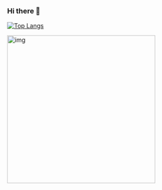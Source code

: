 ### Hi there 👋

[![Top Langs](https://github-readme-stats.vercel.app/api/top-langs/?username=tavodevcode)](https://github.com/anuraghazra/github-readme-stats)

<img align="left" width="345" alt="img" src="https://img.freepik.com/vector-gratis/ilustracion-vectorial-paisaje-montana_1441-72.jpg?w=826&t=st=1695850599~exp=1695851199~hmac=29897b486abec5715ec93db12e24721e55e4ba35cf77746aa35f07dca4d7d7f0">

<!--
**tavodevcode/tavodevcode** is a ✨ _special_ ✨ repository because its `README.md` (this file) appears on your GitHub profile.

Here are some ideas to get you started:

- 🔭 I’m currently working on ...
- 🌱 I’m currently learning ...
- 👯 I’m looking to collaborate on ...
- 🤔 I’m looking for help with ...
- 💬 Ask me about ...
- 📫 How to reach me: ...
- 😄 Pronouns: ...
- ⚡ Fun fact: ...
-->
